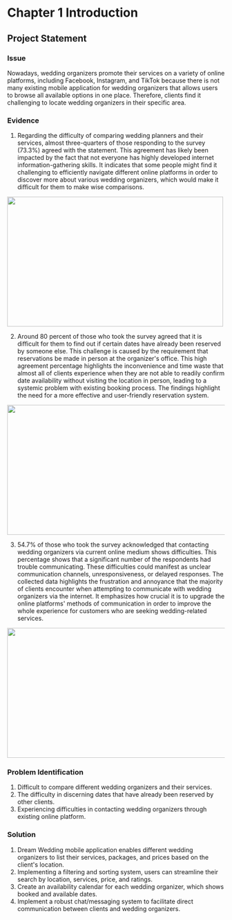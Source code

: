 # Chapter 1 Introduction
## Project Statement
### Issue
Nowadays, wedding organizers promote their services on a variety of online platforms, including Facebook, Instagram, and TikTok because there is not many existing mobile application for wedding organizers that allows users to browse all available options in one place. Therefore, clients find it challenging to locate wedding organizers in their specific area.

### Evidence
1. Regarding the difficulty of comparing wedding planners and their services, almost three-quarters of those responding to the survey (73.3%) agreed with the statement. This agreement has likely been impacted by the fact that not everyone has highly developed internet information-gathering skills. It indicates that some people might find it challenging to efficiently navigate different online platforms in order to discover more about various wedding organizers, which would make it difficult for them to make wise comparisons.
   
<img src="https://github.com/mayrahann/CSP600/assets/139207925/6627f096-9760-476e-8674-078f4b0980f4" width="500" height="300">

2. Around 80 percent of those who took the survey agreed that it is difficult for them to find out if certain dates have already been reserved by someone else. This challenge is caused by the requirement that reservations be made in person at the organizer's office. This high agreement percentage highlights the inconvenience and time waste that almost all of clients experience when they are not able to readily confirm date availability without visiting the location in person, leading to a systemic problem with existing booking process. The findings highlight the need for a more effective and user-friendly reservation system.
   
<img src="https://github.com/mayrahann/CSP600/assets/139207925/f374a28b-7915-4ece-9ff1-5846478d39a5" width="550" height="300">

3. 54.7% of those who took the survey acknowledged that contacting wedding organizers via current online medium shows difficulties. This percentage shows that a significant number of the respondents had trouble communicating. These difficulties could manifest as unclear communication channels, unresponsiveness, or delayed responses. The collected data highlights the frustration and annoyance that the majority of clients encounter when attempting to communicate with wedding organizers via the internet. It emphasizes how crucial it is to upgrade the online platforms' methods of communication in order to improve the whole experience for customers who are seeking wedding-related services.
   
<img src="https://github.com/mayrahann/CSP600/assets/139207925/a19833d0-c481-4208-98af-16a55e11444d" width="550" height="300">

### Problem Identification
1. Difficult to compare different wedding organizers and their services.
2. The difficulty in discerning dates that have already been reserved by other clients.
3. Experiencing difficulties in contacting wedding organizers through existing online platform.

### Solution
1. Dream Wedding mobile application enables different wedding organizers to list their services, packages, and prices based on the client's location.
2. Implementing a filtering and sorting system, users can streamline their search by location, services, price, and ratings.
3. Create an availability calendar for each wedding organizer, which shows booked and available dates.
4. Implement a robust chat/messaging system to facilitate direct communication between clients and wedding organizers.
